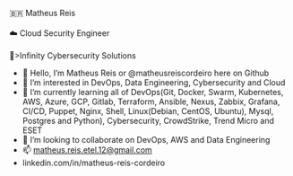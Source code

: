 :brazil: Matheus Reis
<br></br>:cloud: Cloud Security Engineer
<br></br>:office:>Infinity Cybersecurity Solutions

- 👋 Hello, I’m Matheus Reis or @matheusreiscordeiro here on Github
- 👀 I’m interested in DevOps, Data Engineering, Cybersecurity and Cloud
- 🌱 I’m currently learning all of DevOps(Git, Docker, Swarm, Kubernetes, AWS, Azure, GCP, Gitlab, Terraform, Ansible, Nexus, Zabbix, Grafana, CI/CD, Puppet, Nginx, Shell, Linux(Debian, CentOS, Ubuntu), Mysql, Postgres and Python), Cybersecurity, CrowdStrike, Trend Micro and ESET
- 💞️ I’m looking to collaborate on DevOps, AWS and Data Engineering
- 📫 matheus.reis.etel.12@gmail.com
-   linkedin.com/in/matheus-reis-cordeiro
